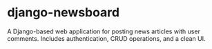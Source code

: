 # django-newsboard
A Django-based web application for posting news articles with user comments. Includes authentication, CRUD operations, and a clean UI.
